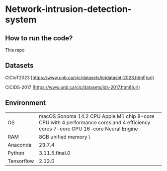 # Network-intrusion-detection-system


## How to run the code?
This repo

## Datasets
CICIoT2023  [https://www.unb.ca/cic/datasets/iotdataset-2023.html](url)

CICIDS-2017  [https://www.unb.ca/cic/datasets/ids-2017.html](url)


## Environment
|    ||
| ------------- | ------------- |
|OS          |  macOS Sonoma 14.2 CPU Apple M1 chip 8-core CPU with 4 performance cores and 4 efficiency cores 7-core GPU 16-core Neural Engine|
|RAM         | 8GB unified memory \
|Anaconda    | 23.7.4|
|Python      | 3.11.5.final.0 |
|Tensorflow  | 2.12.0|
